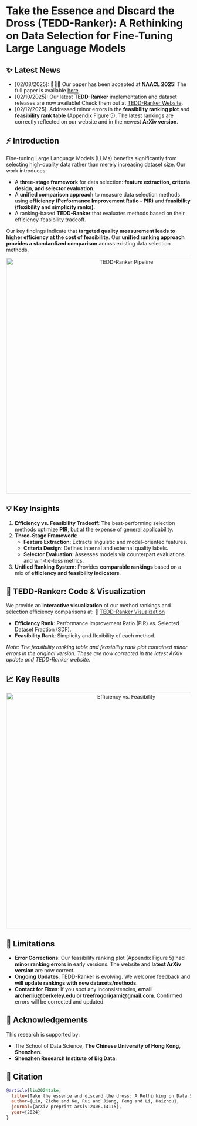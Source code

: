 # Take the Essence and Discard the Dross (TEDD-Ranker): A Rethinking on Data Selection for Fine-Tuning Large Language Models

## ✨ Latest News
- [02/08/2025]: 🎉🎉🎉 Our paper has been accepted at **NAACL 2025**! The full paper is available [here](https://arxiv.org/pdf/2406.14115).
- [02/10/2025]: Our latest **TEDD-Ranker** implementation and dataset releases are now available! Check them out at [TEDD-Ranker Website](https://zicheliu.com/TEDD-Ranker/).
- [02/12/2025]: Addressed minor errors in the **feasibility ranking plot** and **feasibility rank table** (Appendix Figure 5). The latest rankings are correctly reflected on our website and in the newest **ArXiv version**.

## ⚡ Introduction
Fine-tuning Large Language Models (LLMs) benefits significantly from selecting high-quality data rather than merely increasing dataset size. Our work introduces:

- A **three-stage framework** for data selection: **feature extraction, criteria design, and selector evaluation**.
- A **unified comparison approach** to measure data selection methods using **efficiency (Performance Improvement Ratio - PIR)** and **feasibility (flexibility and simplicity ranks)**.
- A ranking-based **TEDD-Ranker** that evaluates methods based on their efficiency-feasibility tradeoff.

Our key findings indicate that **targeted quality measurement leads to higher efficiency at the cost of feasibility**. Our **unified ranking approach provides a standardized comparison** across existing data selection methods.

<div align=center>
<img src="assets/tedd_pipeline.png" width = "640" alt="TEDD-Ranker Pipeline" align=center/>
</div>

## 💡 Key Insights

1. **Efficiency vs. Feasibility Tradeoff**: The best-performing selection methods optimize **PIR**, but at the expense of general applicability.
2. **Three-Stage Framework**:
   - **Feature Extraction**: Extracts linguistic and model-oriented features.
   - **Criteria Design**: Defines internal and external quality labels.
   - **Selector Evaluation**: Assesses models via counterpart evaluations and win-tie-loss metrics.
3. **Unified Ranking System**: Provides **comparable rankings** based on a mix of **efficiency and feasibility indicators**.

## 🔗 TEDD-Ranker: Code & Visualization
We provide an **interactive visualization** of our method rankings and selection efficiency comparisons at:
🔗 [TEDD-Ranker Visualization](https://zicheliu.com/TEDD-Ranker/)

- **Efficiency Rank**: Performance Improvement Ratio (PIR) vs. Selected Dataset Fraction (SDF).
- **Feasibility Rank**: Simplicity and flexibility of each method.

*Note: The feasibility ranking table and feasibility rank plot contained minor errors in the original version. These are now corrected in the latest ArXiv update and TEDD-Ranker website.*

## 📈 Key Results


<div align=center>
<img src="assets/efficiency_feasibility_ranking.png" width = "640" alt="Efficiency vs. Feasibility" align=center/>
</div>



## 🧐 Limitations

- **Error Corrections**: Our feasibility ranking plot (Appendix Figure 5) had **minor ranking errors** in early versions. The website and **latest ArXiv version** are now correct.
- **Ongoing Updates**: TEDD-Ranker is evolving. We welcome feedback and **will update rankings with new datasets/methods**.
- **Contact for Fixes**: If you spot any inconsistencies, **email archerliu@berkeley.edu or treefrogorigami@gmail.com**. Confirmed errors will be corrected and updated.

## 🤝 Acknowledgements
This research is supported by:
- The School of Data Science, **The Chinese University of Hong Kong, Shenzhen**.
- **Shenzhen Research Institute of Big Data**.

## 📜 Citation
```bibtex
@article{liu2024take,
  title={Take the essence and discard the dross: A Rethinking on Data Selection for Fine-Tuning Large Language Models},
  author={Liu, Ziche and Ke, Rui and Jiang, Feng and Li, Haizhou},
  journal={arXiv preprint arXiv:2406.14115},
  year={2024}
}
```
<!-- 
## ⭐ Star History
<a href="https://star-history.com/#tREeFrOGcoder/TEDD-Ranker&Date">
  <picture>
    <source media="(prefers-color-scheme: dark)" srcset="https://api.star-history.com/svg?repos=tREeFrOGcoder/TEDD-Ranker&type=Date&theme=dark" />
    <source media="(prefers-color-scheme: light)" srcset="https://api.star-history.com/svg?repos=tREeFrOGcoder/TEDD-Ranker&type=Date" />
    <img alt="Star History Chart" src="https://api.star-history.com/svg?repos=tREeFrOGcoder/TEDD-Ranker&type=Date" />
  </picture>
</a> -->

